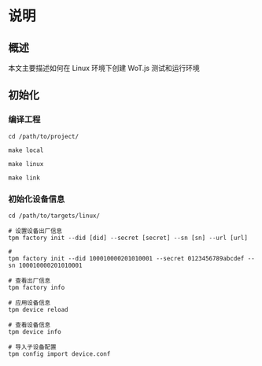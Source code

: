 # 说明

## 概述

本文主要描述如何在 Linux 环境下创建 WoT.js 测试和运行环境

## 初始化

### 编译工程

```shell
cd /path/to/project/

make local

make linux

make link
```

### 初始化设备信息

```shell
cd /path/to/targets/linux/

# 设置设备出厂信息
tpm factory init --did [did] --secret [secret] --sn [sn] --url [url]

# 
tpm factory init --did 100010000201010001 --secret 0123456789abcdef --sn 100010000201010001

# 查看出厂信息
tpm factory info

# 应用设备信息
tpm device reload

# 查看设备信息
tpm device info

# 导入子设备配置
tpm config import device.conf
```
